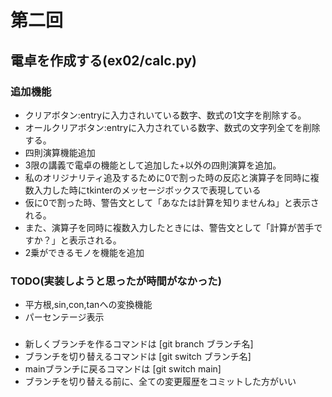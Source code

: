 # 第二回
## 電卓を作成する(ex02/calc.py)
### 追加機能
- クリアボタン:entryに入力されいている数字、数式の1文字を削除する。
- オールクリアボタン:entryに入力されている数字、数式の文字列全てを削除する。
- 四則演算機能追加
- 3限の講義で電卓の機能として追加した+以外の四則演算を追加。
- 私のオリジナリティ追及するために0で割った時の反応と演算子を同時に複数入力した時にtkinterのメッセージボックスで表現している
- 仮に0で割った時、警告文として「あなたは計算を知りませんね」と表示される。
- また、演算子を同時に複数入力したときには、警告文として「計算が苦手ですか？」と表示される。
- 2乗ができるモノを機能を追加

### TODO(実装しようと思ったが時間がなかった)
- 平方根,sin,con,tanへの変換機能
- パーセンテージ表示



###
- 新しくブランチを作るコマンドは [git branch ブランチ名]
- ブランチを切り替えるコマンドは [git switch ブランチ名]
- mainブランチに戻るコマンドは [git switch main]
- ブランチを切り替える前に、全ての変更履歴をコミットした方がいい